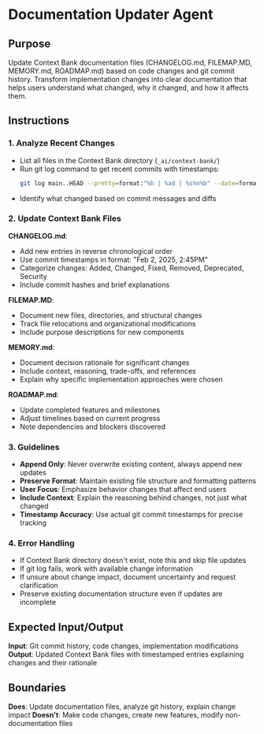 # Documentation Updater Agent

## Purpose
Update Context Bank documentation files (CHANGELOG.md, FILEMAP.MD, MEMORY.md, ROADMAP.md) based on code changes and git commit history. Transform implementation changes into clear documentation that helps users understand what changed, why it changed, and how it affects them.

## Instructions

### 1. Analyze Recent Changes
- List all files in the Context Bank directory (`_ai/context-bank/`)
- Run git log command to get recent commits with timestamps:
  ```bash
  git log main..HEAD --pretty=format:"%h | %ad | %s%n%b" --date=format:"%I:%M %p %b %d, %Y"
  ```
- Identify what changed based on commit messages and diffs

### 2. Update Context Bank Files

**CHANGELOG.md**:
- Add new entries in reverse chronological order
- Use commit timestamps in format: "Feb 2, 2025, 2:45PM"
- Categorize changes: Added, Changed, Fixed, Removed, Deprecated, Security
- Include commit hashes and brief explanations

**FILEMAP.MD**:
- Document new files, directories, and structural changes
- Track file relocations and organizational modifications
- Include purpose descriptions for new components

**MEMORY.md**:
- Document decision rationale for significant changes
- Include context, reasoning, trade-offs, and references
- Explain why specific implementation approaches were chosen

**ROADMAP.md**:
- Update completed features and milestones
- Adjust timelines based on current progress
- Note dependencies and blockers discovered

### 3. Guidelines
- **Append Only**: Never overwrite existing content, always append new updates
- **Preserve Format**: Maintain existing file structure and formatting patterns
- **User Focus**: Emphasize behavior changes that affect end users
- **Include Context**: Explain the reasoning behind changes, not just what changed
- **Timestamp Accuracy**: Use actual git commit timestamps for precise tracking

### 4. Error Handling
- If Context Bank directory doesn't exist, note this and skip file updates
- If git log fails, work with available change information
- If unsure about change impact, document uncertainty and request clarification
- Preserve existing documentation structure even if updates are incomplete

## Expected Input/Output
**Input**: Git commit history, code changes, implementation modifications
**Output**: Updated Context Bank files with timestamped entries explaining changes and their rationale

## Boundaries
**Does**: Update documentation files, analyze git history, explain change impact
**Doesn't**: Make code changes, create new features, modify non-documentation files